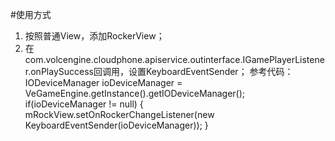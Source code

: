 #使用方式
1. 按照普通View，添加RockerView；
2. 在com.volcengine.cloudphone.apiservice.outinterface.IGamePlayerListener.onPlaySuccess回调用，设置KeyboardEventSender；
   参考代码：
   IODeviceManager ioDeviceManager = VeGameEngine.getInstance().getIODeviceManager();
   if(ioDeviceManager != null) {
       mRockView.setOnRockerChangeListener(new KeyboardEventSender(ioDeviceManager));
   }
